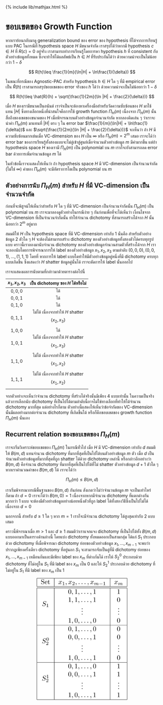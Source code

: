 {% include lib/mathjax.html %}
# ขอบเขตของ Growth Function

หากเราย้อนกลับมาดู generalization bound ของ error ของ hypothesis ที่ได้จากการเรียนรู้แบบ PAC
ในกรณีที่ hypothesis space $H$ มีขนาดจำกัด เราสรุปได้ว่าหากมี hypothesis $c\in H$ ที่ $R(c)=0$ อยู่จริง
เราสามารถทำการเรียนรู้โดยการหา hypothesis $h$ ที่ consistent กับตัวอย่างข้อมูลทั้งหมด
ซึ่งจะทำให้ได้ผลลัพธ์เป็น $h\in H$ ที่รับประกันได้ว่า ด้วยความน่าจะเป็นไม่น้อยกว่า $1-\delta$

$$
R(h)\leq \frac{1}{m}(\ln|H| + \ln\frac{1}{\delta})
$$

ในขณะที่กรณีของ Agnostic-PAC สำหรับ hypothesis $h\in H$ ใด ๆ ที่มี empirical error เป็น $\hat{R}(h)$
เราสามารถสรุปขอบเขตของ error จริงของ $h$ ได้ว่า ด้วยความน่าจะเป็นไม่น้อยกว่า $1-\delta$

$$
R(h)\leq \hat{R}(h) + \sqrt{\frac{1}{2m}(\ln |H| + \frac{2}{\delta})}
$$

เมื่อ $H$ ของเรามีขนาดเป็นอนันต์ เราจำเป็นจะต้องหาเครื่องมือสำหรับวัดความซับซ้อนของ $H$ มาใช้แทน
$|H|$ ซึ่งทางเลือกหนึ่งที่น่าสนใจคือการใช้ growth function $\Pi_H(m)$ เนื่องจาก $\Pi_H(m)$
นั้นสื่อถึงของเขตของขนาดของ $H$ เมื่อพิจารณาบนตัวอย่างข้อมูลจำนวนจำกัด
หากลองคิดเล่น ๆ ว่าเราจะนำค่า $\Pi_H(m)$ มาแทนที่ $|H|$ ตรง ๆ ใน error bar
$\frac{1}{m}(\ln|H| + \ln\frac{1}{\delta})$
และ $\sqrt{\frac{1}{2m}(\ln |H| + \frac{2}{\delta})}$
จะเห็นว่า ถ้า $H$ มีความซับซ้อนมากเช่นเมื่อ VC-dimension ของ $H$ เป็น $\infty$ หรือ
$\Pi_H(m)=2^m$ เสมอ เราจะได้ว่า error bar ของการเรียนรู้ทั้งสองแบบจะไม่ลู่เข้าสู่ศูนย์เมื่อจำนวนตัวอย่างข้อมูล $m$
มีค่ามากขึ้น แต่ถ้า hypothesis space $H$ ของเรามี $\Pi_H(m)$ เป็น polynomial บน $m$
เราก็จะยังสามารถลด error bar ด้วยการเพิ่มจำนวนข้อมูล $m$ ได้

ในหัวข้อนี้เราจะแสดงให้เห็นว่า ถ้า hypothesis space $H$ มี VC-dimension เป็นจำนวนจำกัด (ไม่ใช่ $\infty$)
ค่าของ $\Pi_H(m)$ จะมีอัตราการโตเป็น polynomial บน $m$

## ตัวอย่างการนับ $\Pi_H(m)$ สำหรับ $H$ ที่มี VC-dimension เป็นจำนวนจำกัด
ก่อนที่จะพิสูจน์ให้เห็นว่าสำหรับ $H$ ใด ๆ ที่มี VC-dimension เป็นจำนวนจำกัดนั้น $\Pi_H(m)$ เป็น polynomial บน $m$
เราจะมาลองดูตัวอย่างในกรณีง่าย ๆ กันก่อนเพื่อที่จะได้เห็นว่า เงื่อนไขจาก VC-dimension ที่เป็นจำนวนจำกัดนั้น
ทำให้จำนวน dichotomy ที่สามารถสร้างได้จาก $H$ นั้นน้อยกว่า $2^m$ อยู่มาก

สมมติให้ $H$ เป็น hypothesis space ที่มี VC-dimension เท่ากับ 1 นั่นคือ สำหรับตัวอย่างข้อมูล 2 ตัวใด ๆ
$H$ จะต้องไม่สามารถสร้าง dichotomy ของตัวอย่างข้อมูลทั้งสองตัวได้ครบทุกรูปแบบ
คราวนี้เราลองมานับจำนวน dichotomy ของตัวอย่างข้อมูลจำนวนสามตัวที่สร้างได้จาก $H$
เราจะลองนับโดยการพิจารณาการให้ label ของตัวอย่างข้อมูล $x_1,x_2,x_3$ ตามลำดับ $(0,0,0), (0,0,1),\dots,(1,1,1)$
โดยที่ หากการให้ label แบบใดทำให้มีตัวอย่างข้อมูลคู่หนึ่งที่มี dichotomy ครบทุกแบบเกิดขึ้น ซึ่งแสดงว่า $H$ shatter ข้อมูลคู่นั้นได้ เราจะตัดการให้ label นั้นออกไป

เราจะแสดงผลการนับตามที่กล่าวมาด้วยตารางต่อไปนี้

|$x_1,x_2,x_3$|เป็น dichotomy ของ $H$ ได้หรือไม่|
|:-----------:|:---------------------------:|
| $0,0,0$ | ได้ |
| $0,0,1$ | ได้ |
| $0,1,0$ | ได้ |
| $0,1,1$ | ไม่ได้ เนื่องจากทำให้ $H$ shatter $$\{x_2,x_3\}$$|
| $1,0,0$ | ได้ |
| $1,0,1$ | ไม่ได้ เนื่องจากทำให้ $H$ shatter $$\{x_1,x_3\}$$|
| $1,1,0$ | ไม่ได้ เนื่องจากทำให้ $H$ shatter $$\{x_1,x_2\}$$|
| $1,1,1$ | ไม่ได้ เนื่องจากทำให้ $H$ shatter $$\{x_1,x_2\}$$|

จากตัวอย่างจะเห็นว่าจำนวน dichotomy ที่สร้างได้จริงนั้นมีเพียง 4 แบบเท่านั้น
ในความเป็นจริงแล้วการเลือกนับ dichotomy ที่เป็นไปได้ตามลำดับนี้อาจไม่ใช่ทางเลือกที่ทำให้ได้จำนวน dichotomy
มากที่สุด แต่อย่างไรก็ตาม ตัวอย่างนี้แสดงให้เห็นว่าข้อจำกัดของ VC-dimension นั้นมีผลอย่างมากต่อจำนวน dichotomy ที่เกิดขึ้นได้
หรือก็คือขอบเขตของ growth function $\Pi_H(m)$ นั่นเอง

## Recurrent relation ของขอบเขตของ $\Pi_H(m)$

เราจะเริ่มวิเคราะห์ขอบเขตของ $\Pi_H(m)$ ในกรณีทั่วไป เมื่อ $H$ มี VC-dimension เท่ากับ $d$
สมมติให้ $B(m,d)$ แทนจำนวน dichotomy ที่มากที่สุดที่เป็นไปได้บนตัวอย่างข้อมูล $m$ ตัว เมื่อ $d$
เป็นจำนวนตัวอย่างข้อมูลที่มากที่สุดที่ถูก shatter ได้ด้วย dichotomy เหล่านี้ หรือกล่าวอีกอย่างว่า $B(m,d)$ คือจำนวน dichotomy
ที่มากที่สุดที่เป็นไปได้ที่ไม่ shatter ตัวอย่างข้อมูล $d+1$ ตัวใด ๆ
หากเราคำนวณค่าของ $B(m,d)$ ได้ เราจะได้ว่า

$$
\Pi_H(m)\leq B(m,d)
$$

เราเริ่มพิจารณากรณีพื้นฐานของ $B(m,d)$ กันก่อน สังเกตว่าไม่ว่าจำนวนข้อมูล $m$ จะเป็นเท่าไหร่ก็ตาม
ถ้า $d=0$ เราจะได้ว่า $B(m,0)=1$ เนื่องจากหากมีจำนวน dichotomy ที่แตกต่างกันมากกว่า 1 แบบ จะต้องมีตัวอย่างข้อมูลอย่างน้อยหนึ่งตัวที่ถูก label ได้ทั้งสองวิธีซึ่งเป็นไปไม่ได้เนื่องจาก $d=0$

นอกจากนี้ สำหรับ $d\geq 1$ ใด ๆ หาก $m=1$ เราก็จะมีจำนวน dichotomy ได้สูงสุดเท่ากับ 2 แบบเสมอ

คราวนี้พิจารณาเมื่อ $m>1$ และ $d\geq 1$ สมมติว่าเราแจกแจง dichotomy ที่เป็นไปได้ทั้ง $B(m,d)$ แบบออกมาเป็นตารางด้านล่างนี้
โดยแบ่ง dichotomy ทั้งหมดออกเป็นสามกลุ่ม ได้แก่ $S_1$ ประกอบด้วย dichotomy ที่เมื่อพิจารณา
dichotomy ย่อยของตัวอย่างข้อมูล $x_1,\dots,x_{m-1}$ จะพบว่าปรากฏเพียงครั้งเดียว
dichotomy ที่อยู่นอก $S_1$ จะสามารถจับเป็นคู่ที่มี dichotomy ย่อยของ $x_1,\dots,x_{m-1}$ เหมือนกันและมีเพียง label ของ
$x_m$ ที่ต่างกันได้
เราให้ $S_2^0$ ประกอบด้วย dichotomy ที่ไม่อยู่ใน $S_1$ ที่มี label ของ $x_m$ เป็น 0
และให้ $S_2^1$ ประกอบด้วย dichotomy ที่ไม่อยู่ใน $S_1$ ที่มี label ของ $x_m$ เป็น 1

<p align="center">
<img width="300" src="https://raw.githubusercontent.com/vacharapat/Computational-Learning-Theory/master/images/growth_recursion_table.png">
</p>
